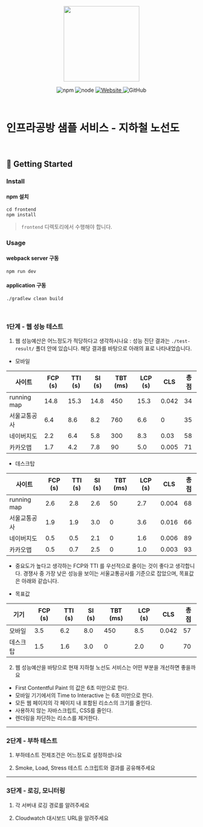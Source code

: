 <p align="center">
    <img width="200px;" src="https://raw.githubusercontent.com/woowacourse/atdd-subway-admin-frontend/master/images/main_logo.png"/>
</p>
<p align="center">
  <img alt="npm" src="https://img.shields.io/badge/npm-%3E%3D%205.5.0-blue">
  <img alt="node" src="https://img.shields.io/badge/node-%3E%3D%209.3.0-blue">
  <a href="https://edu.nextstep.camp/c/R89PYi5H" alt="nextstep atdd">
    <img alt="Website" src="https://img.shields.io/website?url=https%3A%2F%2Fedu.nextstep.camp%2Fc%2FR89PYi5H">
  </a>
  <img alt="GitHub" src="https://img.shields.io/github/license/next-step/atdd-subway-service">
</p>

<br>

# 인프라공방 샘플 서비스 - 지하철 노선도

<br>

## 🚀 Getting Started

### Install
#### npm 설치
```
cd frontend
npm install
```
> `frontend` 디렉토리에서 수행해야 합니다.

### Usage
#### webpack server 구동
```
npm run dev
```
#### application 구동
```
./gradlew clean build
```
<br>


### 1단계 - 웹 성능 테스트
1. 웹 성능예산은 어느정도가 적당하다고 생각하시나요
: 성능 진단 결과는 `./test-result/` 폴더 안에 있습니다. 해당 결과를 바탕으로 아래의 표로 나타내었습니다.

- 모바일

| 사이트       | FCP (s) | TTI (s) | SI (s) | TBT (ms) | LCP (s) | CLS | 총점 |
|-------------|---------|---------|---------|-------------|----------|------|-----|
| running map | 14.8    | 15.3    | 14.8    | 450     | 15.3     | 0.042 | 34 |
| 서울교통공사  | 6.4     | 8.6     | 8.2    | 760      | 6.6      | 0    | 35  |
| 네이버지도    | 2.2     | 6.4     | 5.8     | 300      | 8.3      | 0.03 | 58  |
| 카카오맵     | 1.7     | 4.2     | 7.8     | 90       | 5.0      | 0.005 | 71  |

- 데스크탑

| 사이트       | FCP (s) | TTI (s) | SI (s) | TBT (ms) | LCP (s) | CLS | 총점 |
|-------------|---------|---------|---------|-------------|----------|------|-----|
| running map | 2.6     | 2.8     | 2.6     | 50          | 2.7      | 0.004 | 68 |
| 서울교통공사  | 1.9     | 1.9     | 3.0     | 0         | 3.6      | 0.016     | 66 |
| 네이버지도    | 0.5     | 0.5     | 2.1     | 0           | 1.6      | 0.006 | 89 |
| 카카오맵     | 0.5     | 0.7     | 2.5     | 0           | 1.0      | 0.003  | 93  |

- 중요도가 높다고 생각하는 FCP와 TTI 를 우선적으로 줄이는 것이 좋다고 생각합니다.
  경쟁사 중 가장 낮은 성능을 보이는 서울교통공사를 기준으로 잡았으며, 목표값은 아래와 같습니다.

- 목표값

| 기기    | FCP (s) | TTI (s) | SI (s) | TBT (ms) | LCP (s) | CLS | 총점 |
|-------------|---------|---------|---------|-------------|----------|------|-----|
| 모바일   | 3.5     | 6.2     | 8.0    | 450      | 8.5     | 0.042 | 57 |
| 데스크탑  | 1.5     | 1.6     | 3.0    | 0        | 2.0      | 0    | 70  |


2. 웹 성능예산을 바탕으로 현재 지하철 노선도 서비스는 어떤 부분을 개선하면 좋을까요
- First Contentful Paint 의 값은 6초 미만으로 한다.
- 모바일 기기에서의 Time to Interactive 는 6초 미만으로 한다.
- 모든 웹 페이지의 각 페이지 내 포함된  리소스의 크기를 줄인다.
- 사용하지 않는 자바스크립트, CSS를 줄인다.
- 렌더링을 차단하는 리소스를 제거한다.




---

### 2단계 - 부하 테스트 
1. 부하테스트 전제조건은 어느정도로 설정하셨나요

2. Smoke, Load, Stress 테스트 스크립트와 결과를 공유해주세요

---

### 3단계 - 로깅, 모니터링
1. 각 서버내 로깅 경로를 알려주세요

2. Cloudwatch 대시보드 URL을 알려주세요
